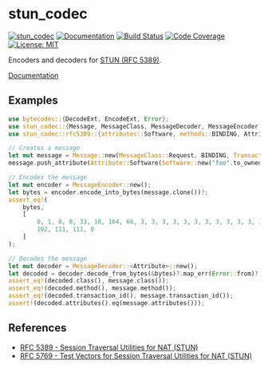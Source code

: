 stun_codec
===========
[![stun_codec](http://meritbadge.herokuapp.com/stun_codec)](https://crates.io/crates/stun_codec)
[![Documentation](https://docs.rs/stun_codec/badge.svg)](https://docs.rs/stun_codec)
[![Build Status](https://travis-ci.org/sile/stun_codec.svg?branch=master)](https://travis-ci.org/sile/stun_codec)
[![Code Coverage](https://codecov.io/gh/sile/stun_codec/branch/master/graph/badge.svg)](https://codecov.io/gh/sile/stun_codec/branch/master)
[![License: MIT](https://img.shields.io/badge/license-MIT-blue.svg)](LICENSE)

Encoders and decoders for [STUN (RFC 5389)][RFC 5389].

[Documentation](https://docs.rs/stun_codec)


Examples
--------

```rust
use bytecodec::{DecodeExt, EncodeExt, Error};
use stun_codec::{Message, MessageClass, MessageDecoder, MessageEncoder, TransactionId};
use stun_codec::rfc5389::{attributes::Software, methods::BINDING, Attribute};

// Creates a message
let mut message = Message::new(MessageClass::Request, BINDING, TransactionId::new([3; 12]));
message.push_attribute(Attribute::Software(Software::new("foo".to_owned())?));

// Encodes the message
let mut encoder = MessageEncoder::new();
let bytes = encoder.encode_into_bytes(message.clone())?;
assert_eq!(
    bytes,
    [
        0, 1, 0, 8, 33, 18, 164, 66, 3, 3, 3, 3, 3, 3, 3, 3, 3, 3, 3, 3, 128, 34, 0, 3,
        102, 111, 111, 0
    ]
);

// Decodes the message
let mut decoder = MessageDecoder::<Attribute>::new();
let decoded = decoder.decode_from_bytes(&bytes)?.map_err(Error::from)?;
assert_eq!(decoded.class(), message.class());
assert_eq!(decoded.method(), message.method());
assert_eq!(decoded.transaction_id(), message.transaction_id());
assert!(decoded.attributes().eq(message.attributes()));
```


References
----------

- [RFC 5389 - Session Traversal Utilities for NAT (STUN)][RFC 5389]
- [RFC 5769 - Test Vectors for Session Traversal Utilities for NAT (STUN)][RFC 5769]

[RFC 5389]: https://tools.ietf.org/html/rfc5389
[RFC 5769]: https://tools.ietf.org/html/rfc5769
